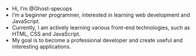 - Hi, I’m @Ghost-specops
- I’m a beginner programmer, interested in learning web development and JavaScript.
- Currently, I am actively learning various front-end technologies, such as HTML, CSS and JavaScript.
- My goal is to become a professional developer and create useful and interesting applications.

